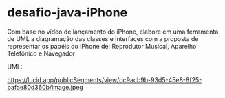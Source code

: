 # desafio-java-iPhone
Com base no vídeo de lançamento do iPhone, elabore em uma ferramenta de UML a diagramação das classes e interfaces com a proposta de representar os papéis do iPhone de: Reprodutor Musical, Aparelho Telefônico e Navegador


UML:

https://lucid.app/publicSegments/view/dc9acb9b-93d5-45e8-8f25-bafae80d360b/image.jpeg
